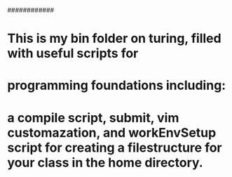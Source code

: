 ############
# This is my bin folder on turing, filled with useful scripts for 
# programming foundations including:
# a compile script, submit, vim customazation, and workEnvSetup script for creating a filestructure for your class in the home directory. 

